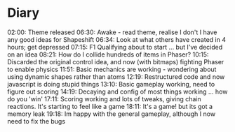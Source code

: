 Diary
=====

02:00: Theme released
06:30: Awake - read theme, realise I don't I have any good ideas for Shapeshift
06:34: Look at what others have created in 4 hours; get depressed
07:15: F1 Qualifying about to start ... but I've decided on an idea
08:21: How do I collide hundreds of items in Phaser?
10:15: Discarded the original control idea, and now (with bitmaps) fighting Phaser to enable physics
11:51: Basic mechanics are working - wondering about using dynamic shapes rather than atoms
12:19: Restructured code and now javascript is doing stupid things
13:10: Basic gameplay working, need to figure out scoring
14:19: Decaying and config of most things working ... how do you 'win'
17:11: Scoring working and lots of tweaks, giving chain reactions.  It's starting to feel like a game
18:11: It's a game!  but its got a memory leak
19:18: Im happy with the general gameplay, although I now need to fix the bugs